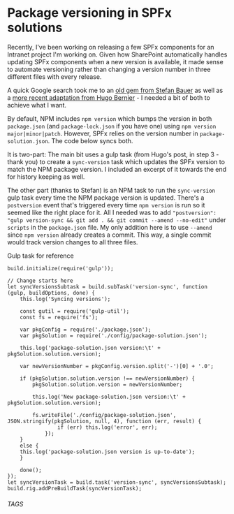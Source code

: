 # Package versioning in SPFx solutions

Recently, I've been working on releasing a few SPFx components for an Intranet project I'm working on. Given how SharePoint automatically handles updating SPFx components when a new version is available, it made sense to automate versioning rather than changing a version number in three different files with every release.

A quick Google search took me to an [old gem from Stefan Bauer](https://n8d.at/how-to-version-new-sharepoint-framework-projects/) as well as a [more recent adaptation from Hugo Bernier](https://tahoeninjas.blog/2020/03/30/display-the-solution-version-in-your-web-part/) - I needed a bit of both to achieve what I want.

By default, NPM includes `npm version` which bumps the version in both `package.json` (and `package-lock.json` if you have one) using `npm version major|minor|patch`. However, SPFx relies on the version number in `package-solution.json`. The code below syncs both.

It is two-part: The main bit uses a gulp task (from Hugo's post, in step 3 - thank you) to create a `sync-version` task which updates the SPFx version to match the NPM package version. I included an excerpt of it towards the end for history keeping as well.

The other part (thanks to Stefan) is an NPM task to run the `sync-version` gulp task every time the NPM package version is updated. There's a `postversion` event that's triggered every time `npm version` is run so it seemed like the right place for it. All I needed was to add `"postversion": "gulp version-sync && git add . && git commit --amend --no-edit"` under `scripts` in the `package.json` file. My only addition here is to use `--amend` since `npm version` already creates a commit. This way, a single commit would track version changes to all three files.

Gulp task for reference

```
build.initialize(require('gulp'));

// Change starts here
let syncVersionsSubtask = build.subTask('version-sync', function (gulp, buildOptions, done) {
    this.log('Syncing versions');

    const gutil = require('gulp-util');
    const fs = require('fs');

    var pkgConfig = require('./package.json');
    var pkgSolution = require('./config/package-solution.json');

    this.log('package-solution.json version:\t' + pkgSolution.solution.version);

    var newVersionNumber = pkgConfig.version.split('-')[0] + '.0';

    if (pkgSolution.solution.version !== newVersionNumber) {
        pkgSolution.solution.version = newVersionNumber;

        this.log('New package-solution.json version:\t' + pkgSolution.solution.version);

        fs.writeFile('./config/package-solution.json', JSON.stringify(pkgSolution, null, 4), function (err, result) {
                if (err) this.log('error', err);
            });
    }
    else {
    this.log('package-solution.json version is up-to-date');
    }

    done();
});
let syncVersionTask = build.task('version-sync', syncVersionsSubtask);
build.rig.addPreBuildTask(syncVersionTask);
```

###### TAGS

<Gulp> <NPM> <Version> <SPFx>
